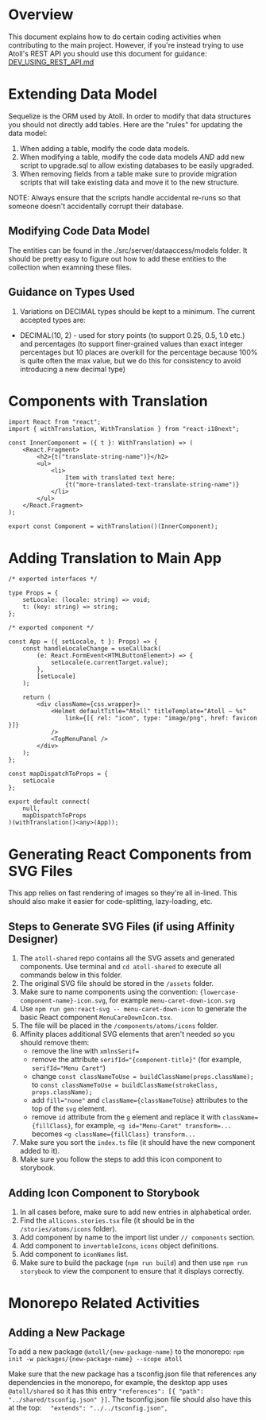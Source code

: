 Overview
========

This document explains how to do certain coding activities when contributing to
the main project.  However, if you're instead trying to use Atoll's REST API you
should use this document for guidance: [DEV_USING_REST_API.md](
DEV_USING_REST_API.md)

Extending Data Model
====================

Sequelize is the ORM used by Atoll.  In order to modify that data structures you
should not directly add tables.  Here are the "rules" for updating the data
model:

1. When adding a table, modify the code data models.
2. When modifying a table, modify the code data models *AND* add new script to
   upgrade.sql to allow existing databases to be easily upgraded.
3. When removing fields from a table make sure to provide migration scripts that
   will take existing data and move it to the new structure.

NOTE: Always ensure that the scripts handle accidental re-runs so that someone
  doesn't accidentally corrupt their database.

Modifying Code Data Model
-------------------------

The entities can be found in the ./src/server/dataaccess/models folder.  It
should be pretty easy to figure out how to add these entities to the collection
when examning these files.

Guidance on Types Used
----------------------

1. Variations on DECIMAL types should be kept to a minimum.  The current
   accepted types are:
  - DECIMAL(10, 2) - used for story points (to support 0.25, 0.5, 1.0 etc.) and
    percentages (to support finer-grained values than exact integer percentages
    but 10 places are overkill for the percentage because 100% is quite often
    the max value, but we do this for consistency to avoid introducing a new
    decimal type)

Components with Translation
===========================

```
import React from "react";
import { withTranslation, WithTranslation } from "react-i18next";

const InnerComponent = ({ t }: WithTranslation) => (
    <React.Fragment>
        <h2>{t("translate-string-name")}</h2>
        <ul>
            <li>
                Item with translated text here:
                {t("more-translated-text-translate-string-name")}
            </li>
        </ul>
    </React.Fragment>
);

export const Component = withTranslation()(InnerComponent);
```

Adding Translation to Main App
==============================

```
/* exported interfaces */

type Props = {
    setLocale: (locale: string) => void;
    t: (key: string) => string;
};

/* exported component */

const App = ({ setLocale, t }: Props) => {
    const handleLocaleChange = useCallback(
        (e: React.FormEvent<HTMLButtonElement>) => {
            setLocale(e.currentTarget.value);
        },
        [setLocale]
    );

    return (
        <div className={css.wrapper}>
            <Helmet defaultTitle="Atoll" titleTemplate="Atoll – %s"
                link={[{ rel: "icon", type: "image/png", href: favicon }]}
            />
            <TopMenuPanel />
        </div>
    );
};

const mapDispatchToProps = {
    setLocale
};

export default connect(
    null,
    mapDispatchToProps
)(withTranslation()<any>(App));
```

Generating React Components from SVG Files
==========================================

This app relies on fast rendering of images so they're all in-lined.  This
should also make it easier for code-splitting, lazy-loading, etc.

Steps to Generate SVG Files (if using Affinity Designer)
--------------------------------------------------------

1. The `atoll-shared` repo contains all the SVG assets and generated components.
   Use terminal and `cd atoll-shared` to execute all commands below in this
   folder.
2. The original SVG file should be stored in the `/assets` folder.
3. Make sure to name components using the convention:
   `{lowercase-component-name}-icon.svg`, for example `menu-caret-down-icon.svg`
4. Use `npm run gen:react-svg -- menu-caret-down-icon` to generate the basic
   React component `MenuCareDownIcon.tsx`.
5. The file will be placed in the `/components/atoms/icons` folder.
6. Affinity places additional SVG elements that aren't needed so you should
   remove them:
   - remove the line with `xmlnsSerif=`
   - remove the attribute `serifId="{component-title}"`
     (for example, `serifId="Menu Caret"`)
   - change `const classNameToUse = buildClassName(props.className);`
     to `const classNameToUse = buildClassName(strokeClass, props.className);`
   - add `fill="none"` and `className={classNameToUse}` attributes to the top of
     the `svg` element.
   - remove `id` attribute from the `g` element and replace it with
     `className={fillClass}`,
     for example, `<g id="Menu-Caret" transform=...`
       becomes `<g className={fillClass} transform...`
7. Make sure you sort the `index.ts` file (it should have the new component
   added to it).
8. Make sure you follow the steps to add this icon component to storybook.

Adding Icon Component to Storybook
----------------------------------

1. In all cases before, make sure to add new entries in alphabetical order.
2. Find the `allicons.stories.tsx` file (it should be in the
   `/stories/atoms/icons` folder).
3. Add component by name to the import list under `// components` section.
4. Add component to `invertableIcons`, `icons` object definitions.
5. Add component to `iconNames` list.
6. Make sure to build the package (`npm run build`) and then use
   `npm run storybook` to view the component to ensure that it displays
   correctly.

Monorepo Related Activities
===========================

Adding a New Package
--------------------

To add a new package `@atoll/{new-package-name}` to the monorepo:
  `npm init -w packages/{new-package-name} --scope atoll`

Make sure that the new package has a tsconfig.json file that references any
dependencies in the monorepo, for example, the desktop app uses `@atoll/shared`
so it has this entry `"references": [{ "path": "../shared/tsconfig.json" }]`.
The tsconfig.json file should also have this at the top:
`  "extends": "../../tsconfig.json",`
